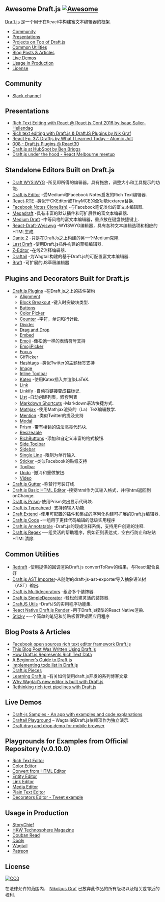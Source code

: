 <div class="github-widget" data-repo="nikgraf/awesome-draft-js"></div>

## Awesome Draft.js [![Awesome](https://cdn.rawgit.com/sindresorhus/awesome/d7305f38d29fed78fa85652e3a63e154dd8e8829/media/badge.svg)](https://github.com/sindresorhus/awesome)

[Draft.js](https://draftjs.org/) 是一个用于在React中构建富文本编辑器的框架.


- [Community](https://github.com/nikgraf/awesome-draft-js#community)
- [Presentations](https://github.com/nikgraf/awesome-draft-js#presentations)
- [Projects on Top of Draft.js](https://github.com/nikgraf/awesome-draft-js#standalone-editors-built-on-draftjs)
- [Common Utilities](https://github.com/nikgraf/awesome-draft-js#common-utilities)
- [Blog Posts & Articles](https://github.com/nikgraf/awesome-draft-js#blog-posts--articles)
- [Live Demos](https://github.com/nikgraf/awesome-draft-js#live-demos)
- [Usage in Production](https://github.com/nikgraf/awesome-draft-js#usage-in-production)
- [License](https://github.com/nikgraf/awesome-draft-js#license)

## Community

* [Slack channel](https://draftjs.herokuapp.com/)

## Presentations
* [Rich Text Editing with React @ React.js Conf 2016 by Isaac Salier-Hellendag ](https://www.youtube.com/watch?v=feUYwoLhE_4)
* [Rich text editing with Draft.js & DraftJS Plugins by Nik Graf](https://www.youtube.com/watch?v=gxNuHZXZMgs)
* [React Ep. 37: Draftjs by What I Learned Today – Atomic Jolt](https://www.youtube.com/watch?v=0k9suXgCtTA)
* [008 - Draft.js Plugins @ React30](https://www.youtube.com/watch?v=w-PqnpMizcQ)
* [Draft.js at HubSpot by Ben Briggs](https://product.hubspot.com/blog/tech-talk-at-night-react-meetup)
* [Draft.js under the hood - React Melbourne meetup](https://www.youtube.com/watch?feature=player_embedded&v=vOZAO3jFSHI)

## Standalone Editors Built on Draft.js

* [Draft WYSIWYG](https://github.com/bkniffler/draft-wysiwyg) -所见即所得的编辑器，具有拖放，调整大小和工具提示的功能.
* [Draft.js Editor](https://github.com/AlastairTaft/draft-js-editor/) -受Medium和Facebook Notes启发的Rich Text编辑器.
* [React-RTE](https://github.com/sstur/react-rte/) -类似于CKEditor或TinyMCE的全功能textarea替换.
* [Facebook Notes Clone(ish)](https://github.com/andrewcoelho/react-text-editor) -与Facebook笔记类似的富文本编辑器.
* [Megadraft](https://github.com/globocom/megadraft) -具有丰富的默认插件和可扩展性的富文本编辑器.
* [Medium Draft](https://github.com/brijeshb42/medium-draft) -中等风格的富文本编辑器，重点放在键盘快捷键上.
* [React-Draft-Wyiswyg](https://github.com/jpuri/react-draft-wysiwyg) -WYISWYG编辑器，具有各种文本编辑选项和相应的HTML生成.
* [Dante 2](https://github.com/michelson/dante2) -只是在DraftJs之上构建的另一个Medium克隆.
* [Last Draft](https://github.com/vacenz/last-draft) -使用Draft.js插件构建的草稿编辑器.
* [Z-Editor](https://github.com/Z-Editor/Z-Editor) -在线Z注释编辑器.
* [Draftail](https://github.com/springload/draftail/) -为Wagtail构建的基于Draft.js的可配置富文本编辑器.
* [Braft](https://github.com/margox/braft-editor) -可扩展的JS草稿编辑器

## Plugins and Decorators Built for Draft.js

* [Draft.js Plugins](https://github.com/draft-js-plugins/draft-js-plugins) -在Draft.js之上的插件架构
  - [Alignment](https://www.draft-js-plugins.com/plugin/alignment)
  - [Block Breakout](https://github.com/icelab/draft-js-block-breakout-plugin) -键入时突破块类型.
  - [Buttons](https://github.com/vacenz/last-draft-js-plugins)
  - [Color Picker](https://github.com/vacenz/last-draft-js-plugins)
  - [Counter](https://www.draft-js-plugins.com/plugin/counter) -字符，单词和行计数.
  - [Divider](https://github.com/simsim0709/draft-js-plugins/tree/master/draft-js-divider-plugin)
  - [Drag and Drop](https://www.draft-js-plugins.com/plugin/drag-n-drop)
  - [Embed](https://github.com/vacenz/last-draft-js-plugins)
  - [Emoji](https://www.draft-js-plugins.com/plugin/emoji) -像松弛一样的表情符号支持
  - [EmojiPicker](https://github.com/vacenz/last-draft-js-plugins)
  - [Focus](https://www.draft-js-plugins.com/plugin/focus)
  - [GifPicker](https://github.com/vacenz/last-draft-js-plugins)
  - [Hashtags](https://www.draft-js-plugins.com/plugin/hashtag) -类似Twitter的主题标签支持
  - [Image](https://www.draft-js-plugins.com/plugin/image)
  - [Inline Toolbar](https://www.draft-js-plugins.com/plugin/inline-toolbar)
  - [Katex](https://github.com/letranloc/draft-js-katex-plugin) -使用Katex插入并渲染LaTeX.
  - [Link](https://github.com/vacenz/last-draft-js-plugins)
  - [Linkify](https://www.draft-js-plugins.com/plugin/linkify) -自动将链接变成锚标记.
  - [List](https://github.com/samuelmeuli/draft-js-list-plugin) -自动创建列表，嵌套列表
  - [Markdown Shortcuts](https://github.com/ngs/draft-js-markdown-shortcuts-plugin/) -Markdown语法快捷方式.
  - [Mathjax](https://github.com/efloti/draft-js-mathjax-plugin) -使用Mathjax渲染的（La）TeX编辑数学.
  - [Mention](https://www.draft-js-plugins.com/plugin/mention) -类似Twitter的提及支持
  - [Modal](https://github.com/vacenz/last-draft-js-plugins)
  - [Prism](https://github.com/withspectrum/draft-js-prism-plugin) -带有棱镜的语法高亮代码块.
  - [Resizeable](https://www.draft-js-plugins.com/plugin/resizeable)
  - [RichButtons](https://github.com/jasonphillips/draft-js-richbuttons-plugin) -添加和自定义丰富的格式按钮.
  - [Side Toolbar](https://www.draft-js-plugins.com/plugin/side-toolbar)
  - [Sidebar](https://github.com/vacenz/last-draft-js-plugins)
  - [Single Line](https://github.com/icelab/draft-js-single-line-plugin) -限制为单行输入.
  - [Sticker](https://www.draft-js-plugins.com/plugin/sticker) -类似Facebook的贴纸支持
  - [Toolbar](https://github.com/vacenz/last-draft-js-plugins)
  - [Undo](https://www.draft-js-plugins.com/plugin/undo) -撤消和重做按钮.
  - [Video](https://www.draft-js-plugins.com/plugin/video)
* [Draft.js Gutter](https://github.com/seejamescode/draft-js-gutter) -称赞行号装订线.
* [Draft.js Basic HTML Editor](https://github.com/dburrows/draft-js-basic-html-editor) -接受html作为其输入格式，并将html返回到onChange.
* [Draft.js Prism](https://github.com/SamyPesse/draft-js-prism)-使用Prism突出显示代码块.
* [Draft.js Typeahead](https://github.com/dooly-ai/draft-js-typeahead) -支持预输入功能.
* [Draft Extend](https://github.com/HubSpot/draft-extend) -使用可配置的插件和集成的序列化构建可扩展的Draft.js编辑器.
* [Draft.js Code](https://github.com/SamyPesse/draft-js-code) -一组用于更佳代码编辑的低级实用程序
* [Draft.js Annotatable](https://github.com/cltk/annotations) -Draft.js的现成注释系统，支持用户创建的注释.
* [Draft.js Regex](https://github.com/YozhikM/draft-regex) -一组灵活的帮助程序，例如正则表达式，空白行防止和粘贴HTML清除.

## Common Utilities

* [Redraft](https://github.com/lokiuz/redraft) -使用提供的回调渲染Draft.js convertToRaw的结果，与React配合良好
* [Draft.js AST Importer](https://github.com/icelab/draft-js-ast-importer)-从随附的draft-js-ast-exporter导入抽象语法树（AST）输出.
* [Draft.js Multidecorators](https://github.com/SamyPesse/draft-js-multidecorators) -组合多个装饰器.
* [Draft.js SimpleDecorator](https://github.com/Soreine/draft-js-simpledecorator) -轻松创建灵活的装饰器.
* [DraftJS Utils](https://github.com/jpuri/draftjs-utils) -DraftJS的实用程序功能集.
* [React Native Draft.js Render](https://github.com/globocom/react-native-draftjs-render) -用于Draft.js模型的React Native渲染.
* [Sticky](https://github.com/nadunindunil/sticky) -一个简单的笔记和剪贴板管理桌面应用程序

## Blog Posts & Articles

* [Facebook open sources rich text editor framework Draft.js](https://code.facebook.com/posts/1684092755205505/facebook-open-sources-rich-text-editor-framework-draft-js/)
* [This Blog Post Was Written Using Draft.js](https://dev.to/ben/this-blog-post-was-written-using-draftjs)
* [How Draft.js Represents Rich Text Data](https://medium.com/@rajaraodv/how-draft-js-represents-rich-text-data-eeabb5f25cf2#.7gd8psdvi)
* [A Beginner’s Guide to Draft.js](https://medium.com/@adrianli/a-beginner-s-guide-to-draft-js-d1823f58d8cc#.uufeulpl5)
* [Implementing todo list in Draft.js](http://bitwiser.in/2016/08/31/implementing-todo-list-in-draft-js.html)
* [Draft.js Pieces](https://cannibalcoder.com/2016/12/02/draft-js-pieces/)
* [Learning Draft.js](https://reactrocket.com/series/learning-draft-js/) -有关如何使用draft.js开发的系列博客文章
* [Why Wagtail’s new editor is built with Draft.js](https://wagtail.io/blog/why-wagtail-new-editor-is-built-with-draft-js/)
* [Rethinking rich text pipelines with Draft.js](https://wagtail.io/blog/rethinking-rich-text-pipelines-with-draft-js/)

## Live Demos
* [Draft-js Samples - An app with examples and code explanations](https://github.com/Mair/react-meetup-draftjs)
* [Draftail Playground](https://draftail-playground.herokuapp.com/) – Wagtail的Draft.js依赖项作为独立演示.
* [Draft drag and drop demo for mobile browser](https://github.com/jan4984/draft-dnd-example)

## Playgrounds for Examples from Official Repository (v.0.10.0)
* [Rich Text Editor](https://codepen.io/Kiwka/pen/YNYvyG)
* [Color Editor](https://codepen.io/Kiwka/pen/oBpVve)
* [Convert from HTML Editor](https://codepen.io/Kiwka/pen/YNYgWa)
* [Entity Editor](https://codepen.io/Kiwka/pen/wgpOoZ)
* [Link Editor](https://codepen.io/Kiwka/pen/ZLvPeO)
* [Media Editor](https://codepen.io/Kiwka/pen/rjpRzj)
* [Plain Text Editor](https://codepen.io/Kiwka/pen/jyYJzb)
* [Decorators Editor - Tweet example](https://codepen.io/Kiwka/pen/KaZERV)

## Usage in Production
* [StoryChief](https://www.storychief.io/)
* [HKW Technosphere Magazine](https://technosphere-magazine.hkw.de/)
* [Douban Read](https://read.douban.com/editor_ng)
* [Dooly](https://www.dooly.ai)
* [Wagtail](https://wagtail.io/)
* [Patreon](https://www.patreon.com/)

## License

[![CC0](http://mirrors.creativecommons.org/presskit/buttons/88x31/svg/cc-zero.svg)](https://creativecommons.org/publicdomain/zero/1.0/)

在法律允许的范围内， [Nikolaus Graf](https://github.com/nikgraf/) 已放弃此作品的所有版权以及相关或邻近的权利.
